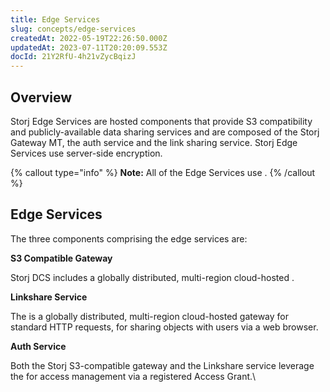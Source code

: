 ```yaml
---
title: Edge Services
slug: concepts/edge-services
createdAt: 2022-05-19T22:26:50.000Z
updatedAt: 2023-07-11T20:20:09.553Z
docId: 21Y2RfU-4h21vZycBqizJ
---
```


## Overview

Storj Edge Services are hosted components that provide S3 compatibility and publicly-available data sharing services and are composed of the Storj Gateway MT, the auth service and the link sharing service. Storj Edge Services use server-side encryption.

{% callout type="info"  %} 
**Note:** All of the Edge Services use [](docId\:hf2uumViqYvS1oq8TYbeW).&#x20;
{% /callout %}

## Edge Services

The three components comprising the edge services are:

**S3 Compatible Gateway**

Storj DCS includes a globally distributed, multi-region cloud-hosted [](docId\:yYCzPT8HHcbEZZMvfoCFa).

**Linkshare Service**

The [](docId\:sN2GhYgGUtqBVF65GhKEa) is a globally distributed, multi-region cloud-hosted gateway for standard HTTP requests, for sharing objects with users via a web browser.&#x20;

**Auth Service**

Both the Storj S3-compatible gateway and the Linkshare service leverage the [](docId\:cSsmRiNfJD_NK3ksKCPQ4) for access management via a registered Access Grant.\\

